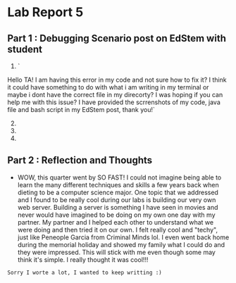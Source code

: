 # Lab Report 5

## Part 1 : Debugging Scenario post on EdStem with student

1. `

Hello TA! I am having this error in my code and not sure how to fix it? I think it could have something to do with what i am writing in my terminal or maybe i dont have the correct file in my direcorty? I was hoping if you can help me with this issue? I have provided the scrrenshots of my code, java file and bash script in my EdStem post, thank you!`

2.
3.
4.


## Part 2 : Reflection and Thoughts

* WOW, this quarter went by SO FAST! I could not imagine being able to learn the many different techniques and skills a few years back when dieting to be a computer science major. One topic that we addressed and I found to be really cool during our labs is building our very own web server. Building a server is something I have seen in movies and never would have imagined to be doing on my own one day with my partner. My partner and I helped each other to understand what we were doing and then tried it on our own. I felt really cool and "techy", just like Peneople Garcia from Criminal Minds lol. I even went back home during the memorial holiday and showed my family what I could do and they were impressed. This will stick with me even though some may think it's simple. I really thought it was cool!!!

`Sorry I worte a lot, I wanted to keep writting :)`

